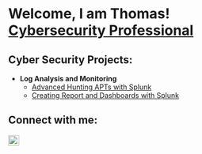 <h1>Welcome, I am Thomas!<br/><a href="https://www.linkedin.com/in/thomaskischjr/">Cybersecurity Professional</a>

<h2>Cyber Security Projects:</h2>

- <b>Log Analysis and Monitoring</b>
  - [Advanced Hunting APTs with Splunk](https://github.com/tkisch7/Splunk_BOTS2)
  - [Creating Report and Dashboards with Splunk](https://github.com/tkisch7/Splunk_Reporting)

<h2>Connect with me:</h2>

[<img align="left" alt="ThomasKischjr | LinkedIn" width="22px" src="https://cdn.jsdelivr.net/npm/simple-icons@v3/icons/linkedin.svg" />][linkedin]

[linkedin]: https://linkedin.com/in/thomaskischjr
